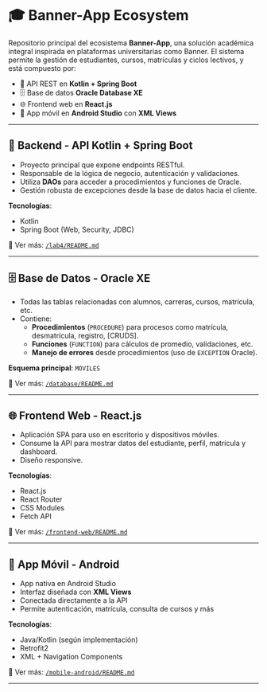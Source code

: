 # 🎓 Banner-App Ecosystem

Repositorio principal del ecosistema **Banner-App**, una solución académica integral inspirada en plataformas universitarias como Banner. El sistema permite la gestión de estudiantes, cursos, matrículas y ciclos lectivos, y está compuesto por:

- 🧠 API REST en **Kotlin + Spring Boot**
- 🗄️ Base de datos **Oracle Database XE**
- 🌐 Frontend web en **React.js**
- 📱 App móvil en **Android Studio** con **XML Views**

---

## 🧠 Backend - API Kotlin + Spring Boot

- Proyecto principal que expone endpoints RESTful.
- Responsable de la lógica de negocio, autenticación y validaciones.
- Utiliza **DAOs** para acceder a procedimientos y funciones de Oracle.
- Gestión robusta de excepciones desde la base de datos hacia el cliente.

**Tecnologías**:
- Kotlin
- Spring Boot (Web, Security, JDBC)

📂 Ver más: [`/lab4/README.md`](./lab4/README.md)

---

## 🗄️ Base de Datos - Oracle XE

- Todas las tablas relacionadas con alumnos, carreras, cursos, matrícula, etc.
- Contiene:
  - **Procedimientos** (`PROCEDURE`) para procesos como matrícula, desmatrícula, registro, [CRUDS].
  - **Funciones** (`FUNCTION`) para cálculos de promedio, validaciones, etc.
  - **Manejo de errores** desde procedimientos (uso de `EXCEPTION` Oracle).

**Esquema principal**: `MOVILES`

📂 Ver más: [`/database/README.md`](./database/README.md)

---

## 🌐 Frontend Web - React.js

- Aplicación SPA para uso en escritorio y dispositivos móviles.
- Consume la API para mostrar datos del estudiante, perfil, matrícula y dashboard.
- Diseño responsive.

**Tecnologías**:
- React.js
- React Router
- CSS Modules
- Fetch API

📂 Ver más: [`/frontend-web/README.md`](./frontend-web/README.md)

---

## 📱 App Móvil - Android

- App nativa en Android Studio
- Interfaz diseñada con **XML Views**
- Conectada directamente a la API
- Permite autenticación, matrícula, consulta de cursos y más

**Tecnologías**:
- Java/Kotlin (según implementación)
- Retrofit2
- XML + Navigation Components

📂 Ver más: [`/mobile-android/README.md`](./mobile-android/README.md)

---
